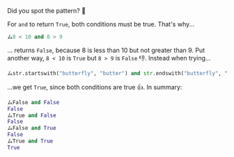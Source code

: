 Did you spot the pattern? :grimacing:

For `and` to return `True`, both conditions must be true. That's why...

``` python
ム8 < 10 and 8 > 9
```

... returns `False`, because 8 is less than 10 but not greater than 9. Put another way, `8 < 10` is `True` but `8 > 9` is `False` 👎. Instead when trying...

``` python
ムstr.startswith("butterfly", "butter") and str.endswith("butterfly", "fly")
```

...we get `True`, since both conditions are true 👍. In summary:

```python
ムFalse and False
False
ムTrue and False
False
ムFalse and True
False
ムTrue and True
True
```
